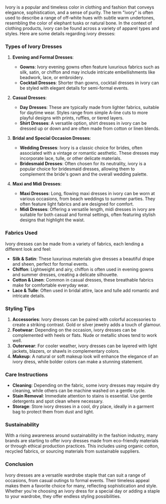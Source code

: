 Ivory is a popular and timeless color in clothing and fashion that conveys elegance, sophistication, and a sense of purity. The term "ivory" is often used to describe a range of off-white hues with subtle warm undertones, resembling the color of elephant tusks or natural bone. In the context of clothing products, ivory can be found across a variety of apparel types and styles. Here are some details regarding ivory dresses:

### Types of Ivory Dresses

1. **Evening and Formal Dresses**:
   - **Gowns**: Ivory evening gowns often feature luxurious fabrics such as silk, satin, or chiffon and may include intricate embellishments like beadwork, lace, or embroidery.
   - **Cocktail Dresses**: Shorter than gowns, cocktail dresses in ivory can be styled with elegant details for semi-formal events.

2. **Casual Dresses**:
   - **Day Dresses**: These are typically made from lighter fabrics, suitable for daytime wear. Styles range from simple A-line cuts to more playful designs with prints, ruffles, or tiered layers.
   - **Shirt Dresses**: A versatile option, shirt dresses in ivory can be dressed up or down and are often made from cotton or linen blends.

3. **Bridal and Special Occasion Dresses**:
   - **Wedding Dresses**: Ivory is a classic choice for brides, often associated with a vintage or romantic aesthetic. These dresses may incorporate lace, tulle, or other delicate materials.
   - **Bridesmaid Dresses**: Often chosen for its neutrality, ivory is a popular choice for bridesmaid dresses, allowing them to complement the bride's gown and the overall wedding palette.

4. **Maxi and Midi Dresses**:
   - **Maxi Dresses**: Long, flowing maxi dresses in ivory can be worn at various occasions, from beach weddings to summer parties. They often feature light fabrics and are designed for comfort.
   - **Midi Dresses**: Offering a versatile length, midi dresses in ivory are suitable for both casual and formal settings, often featuring stylish designs that highlight the waist.

### Fabrics Used

Ivory dresses can be made from a variety of fabrics, each lending a different look and feel:

- **Silk & Satin**: These luxurious materials give dresses a beautiful drape and sheen, perfect for formal events.
- **Chiffon**: Lightweight and airy, chiffon is often used in evening gowns and summer dresses, creating a delicate silhouette.
- **Cotton & Linen**: Common in casual dresses, these breathable fabrics make for comfortable everyday wear.
- **Lace & Tulle**: Often used in bridal attire, lace and tulle add romantic and intricate details.

### Styling Tips

1. **Accessories**: Ivory dresses can be paired with colorful accessories to create a striking contrast. Gold or silver jewelry adds a touch of glamour.
2. **Footwear**: Depending on the occasion, ivory dresses can be complemented with heels or flats. Nude or metallic shoes tend to work well.
3. **Outerwear**: For cooler weather, ivory dresses can be layered with light jackets, blazers, or shawls in complementary colors.
4. **Makeup**: A natural or soft makeup look will enhance the elegance of an ivory dress, while bolder colors can make a stunning statement.

### Care Instructions

- **Cleaning**: Depending on the fabric, some ivory dresses may require dry cleaning, while others can be machine washed on a gentle cycle.
- **Stain Removal**: Immediate attention to stains is essential. Use gentle detergents and spot clean where necessary.
- **Storage**: Store ivory dresses in a cool, dry place, ideally in a garment bag to protect them from dust and light.

### Sustainability

With a rising awareness around sustainability in the fashion industry, many brands are starting to offer ivory dresses made from eco-friendly materials or through ethical production practices. This includes using organic cotton, recycled fabrics, or sourcing materials from sustainable suppliers.

### Conclusion

Ivory dresses are a versatile wardrobe staple that can suit a range of occasions, from casual outings to formal events. Their timeless appeal makes them a favorite choice for many, reflecting sophistication and style. Whether you're choosing an ivory dress for a special day or adding a staple to your wardrobe, they offer endless styling possibilities.
